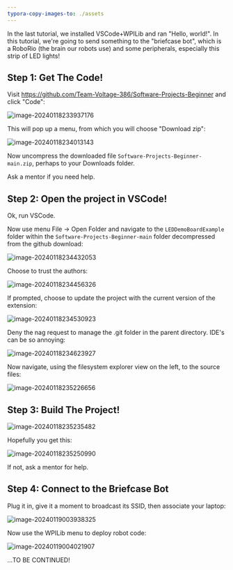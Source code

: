 ```yaml
---
typora-copy-images-to: ./assets
---
```


In the last tutorial, we installed VSCode+WPILib and ran "Hello, world!". In this tutorial, we're going to send something to the "briefcase bot", which is a RoboRio (the brain our robots use) and some peripherals, especially this strip of LED lights!

## Step 1: Get The Code!

Visit https://github.com/Team-Voltage-386/Software-Projects-Beginner and click "Code":

![image-20240118233937176](./assets/image-20240118233937176.png)

This will pop up a menu, from which you will choose "Download zip":

![image-20240118234013143](./assets/image-20240118234013143.png)

Now uncompress the downloaded file `Software-Projects-Beginner-main.zip`, perhaps to your Downloads folder.

Ask a mentor if you need help.

## Step 2: Open the project in VSCode!

Ok, run VSCode.

Now use menu File -> Open Folder and navigate to the `LEDDemoBoardExample` folder within the `Software-Projects-Beginner-main` folder decompressed from the github download:

![image-20240118234432053](./assets/image-20240118234432053.png)

Choose to trust the authors:

![image-20240118234456326](./assets/image-20240118234456326.png)

If prompted, choose to update the project with the current version of the extension:

![image-20240118234530923](./assets/image-20240118234530923.png)

Deny the nag request to manage the .git folder in the parent directory. IDE's can be so annoying:

![image-20240118234623927](./assets/image-20240118234623927.png)

Now navigate, using the filesystem explorer view on the left, to the source files:

![image-20240118235226656](./assets/image-20240118235226656.png)

## Step 3: Build The Project!

![image-20240118235235482](./assets/image-20240118235235482.png)

Hopefully you get this:

![image-20240118235250990](./assets/image-20240118235250990.png)

If not, ask a mentor for help.

## Step 4: Connect to the Briefcase Bot

Plug it in, give it a moment to broadcast its SSID, then associate your laptop:

![image-20240119003938325](./assets/image-20240119003938325.png)

Now use the WPILib menu to deploy robot code:

![image-20240119004021907](./assets/image-20240119004021907.png)

...TO BE CONTINUED!
